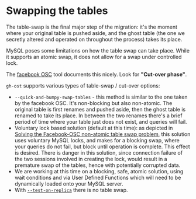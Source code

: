 # Swapping the tables

The table-swap is the final major step of the migration: it's the moment where your original table is pushed aside, and the ghost table (the one we secretly altered and operated on throughout the process) takes its place.

MySQL poses some limitations on how the table swap can take place. While it supports an atomic swap, it does not allow for a swap under controlled lock.

The [facebook OSC](https://www.facebook.com/notes/mysql-at-facebook/online-schema-change-for-mysql/430801045932/) tool documents this nicely. Look for **"Cut-over phase"**.

`gh-ost` supports various types of table-swap / cut-over options:

- `--quick-and-bumpy-swap-tables` - this method is similar to the one taken by the facebook OSC. It's non-blocking but also non-atomic. The original table is first renames and pushed aside, then the ghost table is renamed to take its place. In between the two renames there's a brief period of time where your table just does not exist, and queries will fail.
- Voluntary lock based solution (default at this time): as depicted in [Solving the Facebook-OSC non-atomic table swap problem](http://code.openark.org/blog/mysql/solving-the-facebook-osc-non-atomic-table-swap-problem), this solution uses voluntary MySQL locks, and makes for a blocking swap, where your queries do not fail, but block until operation is complete. This effect is desired. There is danger in this solution, since connection failure of the two sessions involved in creating the lock, would result in a premature swap of the tables, hence with potentially corrupted data.
- We are working at this time on a blocking, safe, atomic solution, using wait conditions and via User Defined Functions which will need to be dynamically loaded onto your MySQL server.
- With [`--test-on-replica`](testing-on-replica.md) there is no table swap.
